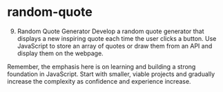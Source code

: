 # random-quote

9. Random Quote Generator
Develop a random quote generator that displays a new inspiring quote each time the user clicks a button. Use JavaScript to store an array of quotes or draw them from an API and display them on the webpage.

Remember, the emphasis here is on learning and building a strong foundation in JavaScript. Start with smaller, viable projects and gradually increase the complexity as confidence and experience increase.

